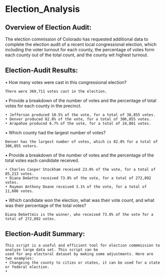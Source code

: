 # Election_Analysis

## Overview of Election Audit: 
The election commission of Colorado has requested additional data to complete the election audit of a recent local congressional election, which including the voter turnout for each county, the percentage of votes form each county out of the total count, and the county wit highest turnout. 

## Election-Audit Results:

 •	How many votes were cast in this congressional election?
 
    There were 369,711 votes cast in the election.

 •	Provide a breakdown of the number of votes and the percentage of total votes for each county in the precinct.
 
    • Jefferson produced 10.5% of the vote, for a total of 38,855 votes.
    • Denver produced 82.8% of the vote, for a total of 306,055 votes.
    • Arapahoe produced 6.7% of the vote, for a total of 24,801 votes.
    
 •	Which county had the largest number of votes?
 
    Denver has the largest number of votes, which is 82.8% for a total of 306,055 voters. 

 •	Provide a breakdown of the number of votes and the percentage of the total votes each candidate received.
 
    • Charles Casper Stockham received 23.0% of the vote, for a total of 85,213 votes.
    • Diana DeGette received 73.8% of the vote, for a total of 272,892 votes.
    • Raymon Anthony Doane received 3.1% of the vote, for a total of 11,606 votes. 

 •	Which candidate won the election, what was their vote count, and what was their percentage of the total votes?
 
    Diana DeGetteis is the winner, who received 73.8% of the vote for a total of 272,892 votes.    

## Election-Audit Summary:

    This script is a useful and efficient tool for election commmission to analyze large data set. This script can be 
    used for any electoral dataset by making some adjustments. Here are two examples:
    • Changeing the county to cities or states, it can be used for a state or federal election. 
    • 




